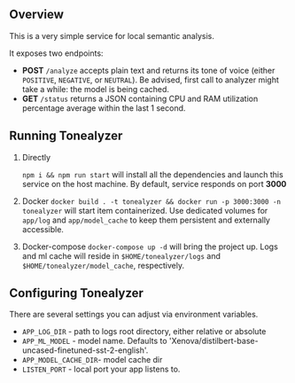 ## Overview

This is a very simple service for local semantic analysis.

It exposes two endpoints:

- **POST** `/analyze` accepts plain text and returns its tone of voice (either `POSITIVE`, `NEGATIVE`, or `NEUTRAL`). Be advised, first call to analyzer might take a while: the model is being cached.
- **GET** `/status` returns a JSON containing CPU and RAM utilization percentage average within the last 1 second.

## Running Tonealyzer

1. Directly

   `npm i && npm run start` will install all the dependencies and launch this service on the host machine. By default, service responds on port **3000**

2. Docker
   `docker build . -t tonealyzer && docker run -p 3000:3000 -n tonealyzer` will start item containerized. Use dedicated volumes for `app/log` and `app/model_cache` to keep them persistent and externally accessible.

3. Docker-compose
   `docker-compose up -d` will bring the project up. Logs and ml cache will reside in `$HOME/tonealyzer/logs` and `$HOME/tonealyzer/model_cache`, respectively.

## Configuring Tonealyzer

There are several settings you can adjust via environment variables.

- `APP_LOG_DIR` - path to logs root directory, either relative or absolute
- `APP_ML_MODEL` - model name. Defaults to 'Xenova/distilbert-base-uncased-finetuned-sst-2-english'.
- `APP_MODEL_CACHE_DIR`- model cache dir
- `LISTEN_PORT` - local port your app listens to.
